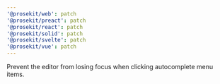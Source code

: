 ```yaml
---
'@prosekit/web': patch
'@prosekit/preact': patch
'@prosekit/react': patch
'@prosekit/solid': patch
'@prosekit/svelte': patch
'@prosekit/vue': patch
---
```


Prevent the editor from losing focus when clicking autocomplete menu items.
